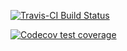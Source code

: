 [![Travis-CI Build Status](https://travis-ci.org/atewari7/rlemon.svg?branch=master)](https://travis-ci.org/atewari7/rlemon)
<!-- badges: start -->
  [![Codecov test coverage](https://codecov.io/gh/atewari7/rlemon/branch/master/graph/badge.svg)](https://codecov.io/gh/atewari7/rlemon?branch=master)
  <!-- badges: end -->
